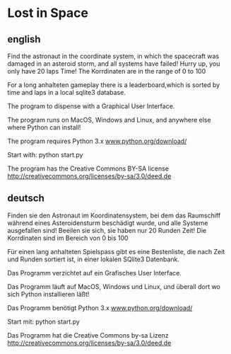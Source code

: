 ﻿Lost in Space
=============

english
-------

Find the astronaut in the coordinate system,
in which the spacecraft was damaged in an asteroid storm,
and all systems have failed!
Hurry up, you only have 20 laps Time!
The Korrdinaten are in the range of 0 to 100

For a long anhalteten gameplay there is a leaderboard,which is sorted by time
and laps in a local sqlite3 database.

The program to dispense with a Graphical User Interface.

The program runs on MacOS, Windows and Linux,
and anywhere else where Python can install!

The program requires Python 3.x www.python.org/download/

Start with:
python start.py

The program has the Creative Commons BY-SA license
http://creativecommons.org/licenses/by-sa/3.0/deed.de

deutsch
-------

Finden sie den Astronaut im Koordinatensystem,
bei dem das Raumschiff während eines Asteroidensturm beschädigt wurde,
und alle Systeme ausgefallen sind!
Beeilen sie sich, sie haben nur 20 Runden Zeit!
Die Korrdinaten sind im Bereich von 0 bis 100

Für einen lang anhalteten Spielspass gibt es eine Bestenliste,
die nach Zeit und Runden sortiert ist,
in einer lokalen SQlite3 Datenbank.

Das Programm verzichtet auf ein Grafisches User Interface.

Das Programm läuft auf MacOS, Windows und Linux,
und überall dort wo sich Python installieren läßt!

Das Programm benötigt Python 3.x www.python.org/download/ 

Start mit: 
python start.py

Das Programm hat die Creative Commons by-sa Lizenz
http://creativecommons.org/licenses/by-sa/3.0/deed.de

